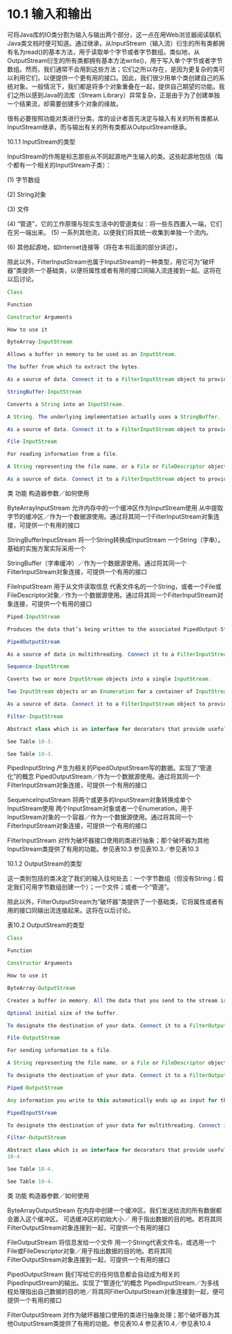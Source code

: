 # 10.1 输入和输出

可将Java库的IO类分割为输入与输出两个部分，这一点在用Web浏览器阅读联机Java类文档时便可知道。通过继承，从InputStream（输入流）衍生的所有类都拥有名为read()的基本方法，用于读取单个字节或者字节数组。类似地，从OutputStream衍生的所有类都拥有基本方法write()，用于写入单个字节或者字节数组。然而，我们通常不会用到这些方法；它们之所以存在，是因为更复杂的类可以利用它们，以便提供一个更有用的接口。因此，我们很少用单个类创建自己的系统对象。一般情况下，我们都是将多个对象重叠在一起，提供自己期望的功能。我们之所以感到Java的流库（Stream Library）异常复杂，正是由于为了创建单独一个结果流，却需要创建多个对象的缘故。

很有必要按照功能对类进行分类。库的设计者首先决定与输入有关的所有类都从InputStream继承，而与输出有关的所有类都从OutputStream继承。

10.1.1 InputStream的类型

InputStream的作用是标志那些从不同起源地产生输入的类。这些起源地包括（每个都有一个相关的InputStream子类）：

(1) 字节数组

(2) String对象

(3) 文件

(4) “管道”，它的工作原理与现实生活中的管道类似：将一些东西置入一端，它们在另一端出来。 (5) 一系列其他流，以便我们将其统一收集到单独一个流内。

(6) 其他起源地，如Internet连接等（将在本书后面的部分讲述）。

除此以外，FilterInputStream也属于InputStream的一种类型，用它可为“破坏器”类提供一个基础类，以便将属性或者有用的接口同输入流连接到一起。这将在以后讨论。

``` java
Class

Function

Constructor Arguments

How to use it

ByteArray-InputStream

Allows a buffer in memory to be used as an InputStream.

The buffer from which to extract the bytes.

As a source of data. Connect it to a FilterInputStream object to provide a useful interface.

StringBuffer-InputStream

Converts a String into an InputStream.

A String. The underlying implementation actually uses a StringBuffer.

As a source of data. Connect it to a FilterInputStream object to provide a useful interface.

File-InputStream

For reading information from a file.

A String representing the file name, or a File or FileDescriptor object.

As a source of data. Connect it to a FilterInputStream object to provide a useful interface.
```

类 功能 构造器参数／如何使用

ByteArrayInputStream 允许内存中的一个缓冲区作为InputStream使用 从中提取字节的缓冲区／作为一个数据源使用。通过将其同一个FilterInputStream对象连接，可提供一个有用的接口

StringBufferInputStream 将一个String转换成InputStream 一个String（字串）。基础的实施方案实际采用一个

StringBuffer（字串缓冲）／作为一个数据源使用。通过将其同一个FilterInputStream对象连接，可提供一个有用的接口

FileInputStream 用于从文件读取信息 代表文件名的一个String，或者一个File或FileDescriptor对象／作为一个数据源使用。通过将其同一个FilterInputStream对象连接，可提供一个有用的接口

``` java
Piped-InputStream

Produces the data that’s being written to the associated PipedOutput-Stream. Implements the “piping” concept.

PipedOutputStream

As a source of data in multithreading. Connect it to a FilterInputStream object to provide a useful interface.

Sequence-InputStream

Coverts two or more InputStream objects into a single InputStream.

Two InputStream objects or an Enumeration for a container of InputStream objects.

As a source of data. Connect it to a FilterInputStream object to provide a useful interface.

Filter-InputStream

Abstract class which is an interface for decorators that provide useful functionality to the other InputStream classes. See Table 10-3.

See Table 10-3.

See Table 10-3.
```


PipedInputString 产生为相关的PipedOutputStream写的数据。实现了“管道化”的概念 PipedOutputStream／作为一个数据源使用。通过将其同一个FilterInputStream对象连接，可提供一个有用的接口

SequenceInputStream 将两个或更多的InputStream对象转换成单个InputStream使用 两个InputStream对象或者一个Enumeration，用于InputStream对象的一个容器／作为一个数据源使用。通过将其同一个FilterInputStream对象连接，可提供一个有用的接口

FilterInputStream 对作为破坏器接口使用的类进行抽象；那个破坏器为其他InputStream类提供了有用的功能。参见表10.3 参见表10.3／参见表10.3

10.1.2 OutputStream的类型

这一类别包括的类决定了我们的输入往何处去：一个字节数组（但没有String；假定我们可用字节数组创建一个）；一个文件；或者一个“管道”。

除此以外，FilterOutputStream为“破坏器”类提供了一个基础类，它将属性或者有用的接口同输出流连接起来。这将在以后讨论。

表10.2 OutputStream的类型

``` java
Class

Function

Constructor Arguments

How to use it

ByteArray-OutputStream

Creates a buffer in memory. All the data that you send to the stream is placed in this buffer.

Optional initial size of the buffer.

To designate the destination of your data. Connect it to a FilterOutputStream object to provide a useful interface.

File-OutputStream

For sending information to a file.

A String representing the file name, or a File or FileDescriptor object.

To designate the destination of your data. Connect it to a FilterOutputStream object to provide a useful interface.

Piped-OutputStream

Any information you write to this automatically ends up as input for the associated PipedInput-Stream. Implements the “piping” concept.

PipedInputStream

To designate the destination of your data for multithreading. Connect it to a FilterOutputStream object to provide a useful interface.

Filter-OutputStream

Abstract class which is an interface for decorators that provide useful functionality to the other OutputStream classes. See Table 
10-4.

See Table 10-4.

See Table 10-4.
```

类 功能 构造器参数／如何使用

ByteArrayOutputStream 在内存中创建一个缓冲区。我们发送给流的所有数据都会置入这个缓冲区。 可选缓冲区的初始大小／
用于指出数据的目的地。若将其同FilterOutputStream对象连接到一起，可提供一个有用的接口

FileOutputStream 将信息发给一个文件 用一个String代表文件名，或选用一个File或FileDescriptor对象／用于指出数据的目的地。若将其同FilterOutputStream对象连接到一起，可提供一个有用的接口

PipedOutputStream 我们写给它的任何信息都会自动成为相关的PipedInputStream的输出。实现了“管道化”的概念 PipedInputStream／为多线程处理指出自己数据的目的地／将其同FilterOutputStream对象连接到一起，便可提供一个有用的接口

FilterOutputStream 对作为破坏器接口使用的类进行抽象处理；那个破坏器为其他OutputStream类提供了有用的功能。参见表10.4 参见表10.4／参见表10.4
